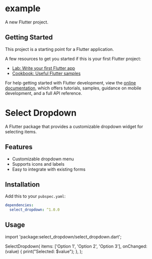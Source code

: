# example

A new Flutter project.

## Getting Started

This project is a starting point for a Flutter application.

A few resources to get you started if this is your first Flutter project:

- [Lab: Write your first Flutter app](https://docs.flutter.dev/get-started/codelab)
- [Cookbook: Useful Flutter samples](https://docs.flutter.dev/cookbook)

For help getting started with Flutter development, view the
[online documentation](https://docs.flutter.dev/), which offers tutorials,
samples, guidance on mobile development, and a full API reference.

# Select Dropdown

A Flutter package that provides a customizable dropdown widget for selecting items.

## Features

- Customizable dropdown menu
- Supports icons and labels
- Easy to integrate with existing forms

## Installation

Add this to your `pubspec.yaml`:

```yaml
dependencies:
  select_dropdown: ^1.0.0
```

## Usage

import 'package:select_dropdown/select_dropdown.dart';

SelectDropdown(
items: ['Option 1', 'Option 2', 'Option 3'],
onChanged: (value) {
print("Selected: $value");
},
);
